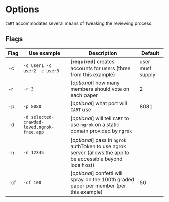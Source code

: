 # Options

`CART` accommodates several means of tweaking the reviewing process.  



## Flags 

| Flag | Use example                                | Description                                                  | Default          |
| ---- | ------------------------------------------ | ------------------------------------------------------------ | ---------------- |
| -c   | `-c user1 -c user2 -c user3`               | [**required**] creates accounts for users (three from this example) | user must supply |
| -r   | `-r 3`                                     | [*optional*] how many members should vote on each paper      | 2                |
| -p   | `-p 8080`                                  | [*optional*] what port will `CART` use                       | 8081             |
| -d   | `-d selected-crawdad-loved.ngrok-free.app` | [*optional*] will tell `CART` to use `ngrok` on a static domain provided by `ngrok` |                  |
| -n   | `-n 12345`                                 | [*optional*] pass in `ngrok` authToken to use ngrok server (allows the app to be accessible beyond localhost) |                  |
| -cf  | `-cf 100`                                  | [*optional*] confetti will spray on the 100th graded paper per member (per this example) | 50               |

